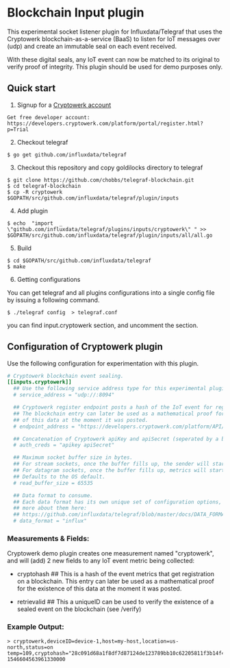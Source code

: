 # Blockchain Input plugin

This experimental socket listener plugin for Influxdata/Telegraf that uses the Cryptowerk blockchain-as-a-service (BaaS) to
listen for IoT messages over (udp) and create an immutable seal on each event received.

With these digital seals, any IoT event can now be matched to its original to verify proof
of integrity. This plugin should be used for demo purposes only.

## Quick start

1. Signup for a [Cryptowerk account](https://cryptowerk.com/)  
```
Get free developer account: https://developers.cryptowerk.com/platform/portal/register.html?p=Trial
```

2. Checkout  telegraf
```
$ go get github.com/influxdata/telegraf
```

3. Checkout this repository and copy goldilocks directory to telegraf
```
$ git clone https://github.com/chobbs/telegraf-blockchain.git
$ cd telegraf-blockchain
$ cp -R cryptowerk $GOPATH/src/github.com/influxdata/telegraf/plugin/inputs
```

4. Add plugin

```
$ echo  "import  _ \"github.com/influxdata/telegraf/plugins/inputs/cryptowerk\" " >> $GOPATH/src/github.com/influxdata/telegraf/plugin/inputs/all/all.go

```

5. Build

```
$ cd $GOPATH/src/github.com/influxdata/telegraf
$ make
```

6. Getting configurations

You can get telegraf and all plugins configurations into a single config file by issuing a following command.
```
$ ./telegraf config  > telegraf.conf
```
you can find input.cryptowerk section, and uncomment the section.


## Configuration of Cryptowerk plugin

Use the following configuration for experimentation with this plugin.

```toml
# Cryptowerk blockchain event sealing.
[[inputs.cryptowerk]]
  ## Use the following service address type for this experimental plugin.
  # service_address = "udp://:8094"

  ## Cryptowerk register endpoint posts a hash of the IoT event for registration on a blockchain.
  ## The blockchain entry can later be used as a mathematical proof for the existence
  ## of this data at the moment it was posted.
  # endpoint_address = "https://developers.cryptowerk.com/platform/API/v6/register"

  ## Concatenation of Cryptowerk apiKey and apiSecret (seperated by a blank space) required.
  # auth_creds = "apikey apiSecret"

  ## Maximum socket buffer size in bytes.
  ## For stream sockets, once the buffer fills up, the sender will start backing up.
  ## For datagram sockets, once the buffer fills up, metrics will start dropping.
  ## Defaults to the OS default.
  # read_buffer_size = 65535

  ## Data format to consume.
  ## Each data format has its own unique set of configuration options, read
  ## more about them here:
  ## https://github.com/influxdata/telegraf/blob/master/docs/DATA_FORMATS_INPUT.md
  # data_format = "influx"
```

### Measurements & Fields:

Cryptowerk demo plugin creates one measurement named "cryptowerk", and will (add) 2 new fields
to any IoT event metric being collected:

- cryptohash ## This is a hash of the event metrics that get registration on a blockchain. This entry
can later be used as a mathematical proof for the existence of this data at the moment it was posted.

- retrievalid ## This a uniqueID can be used to verify the existence of a sealed event  on the blockchain (see /verify)

### Example Output:

```
> cryptowerk,deviceID=device-1,host=my-host,location=us-north,status=on temp=109,cryptohash="28c091d68a1f8df7d87124de123789bb10c62205811f3b14f43ed8ad1e724ad9",retrievalid="ri3156361f7a3698093f667bda81a9e3199b0349f57d4feae1b3f2031f80dd2384a",energy=315 1546604563961330000
```

